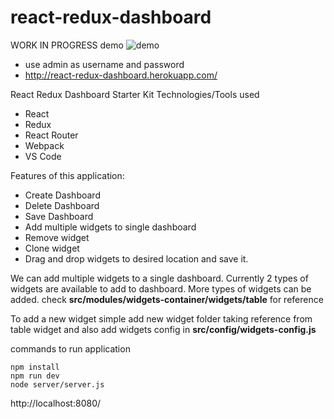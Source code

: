 # react-redux-dashboard
WORK IN PROGRESS
demo
![demo](http://react-redux-dashboard.herokuapp.com/assets/demo.gif)


- use admin as username and password
- http://react-redux-dashboard.herokuapp.com/

React Redux Dashboard Starter Kit
Technologies/Tools used
- React
- Redux
- React Router
-  Webpack
- VS Code


Features of this application:
- Create Dashboard
- Delete Dashboard
- Save Dashboard
- Add multiple widgets to single dashboard
- Remove widget
- Clone widget
- Drag and drop widgets to desired location and save it.
 
We can add multiple widgets to a single dashboard.
Currently 2 types of widgets are available to add to dashboard.
More types of widgets can be added.
check **src/modules/widgets-container/widgets/table** for reference

To add a new widget simple add new widget folder taking reference from table widget
and also add widgets config in **src/config/widgets-config.js**

commands to run application

```
npm install
npm run dev
node server/server.js
```

http://localhost:8080/

